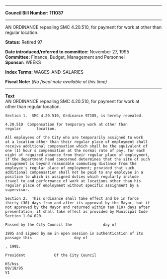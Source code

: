 * * * * *  
  
**Council Bill Number: [](#h0)[](#h2)111037**  
  
* * * * *  
  
AN ORDINANCE repealing SMC 4.20.510, for payment for work at other than regular location.  
  
**Status:** Retired 97   
  
**Date introduced/referred to committee:** November 27, 1995   
**Committee:** Finance, Budget, Management and Personnel   
**Sponsor:** WEEKS   
  
**Index Terms:** WAGES-AND-SALARIES  
  
**Fiscal Note:** *(No fiscal note available at this time)*  
  
* * * * *  
  
**Text**  
    AN ORDINANCE repealing SMC 4.20.510, for payment for work at  
    other than regular location.  
  
    Section 1.  SMC 4.20.510, Ordinance 97185, is hereby repealed.  
  
    4.20.510  Compensation for temporary work at other than  
    regular       location.  
  
    All employees of the City who are temporarily assigned to work  
    at a location other than their regular place of employment shall  
    receive additional compensation which shall be the equivalent of  
    one (1) hour's compensation at the normal rate of pay, for each  
    night of required absence from their regular place of employment,  
    if the department head concerned determines that the site of such  
    assignment is beyond reasonable commuting distance from the  
    employee's regular place of employment; provided that such  
    additional compensation shall not be paid to any employee in a  
    position to which is assigned duties which regularly include  
    travel to and performance of work at locations other than his  
    regular place of employment without specific assignment by a  
    supervisor.  
  
    Section 2.  This ordinance shall take effect and be in force  
    thirty (30) days from and after its approval by the Mayor, but if  
    not approved by the Mayor and returned within ten (10) days after  
    presentation, it shall take effect as provided by Municipal Code  
    Section 1.04.020.  
  
    Passed by the City Council the              day of  
  
    1995 and signed by me in open session in authentication of its  
    passage this                   day of  
  
    , 1995.  
  
    President             Of the City Council  
  
    KS/kss  
    09/18/95  
    V1  
